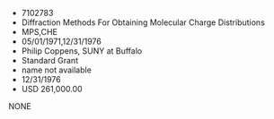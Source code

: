 * 7102783
* Diffraction Methods For Obtaining Molecular Charge          Distributions
* MPS,CHE
* 05/01/1971,12/31/1976
* Philip Coppens, SUNY at Buffalo
* Standard Grant
*   name not available
* 12/31/1976
* USD 261,000.00

NONE